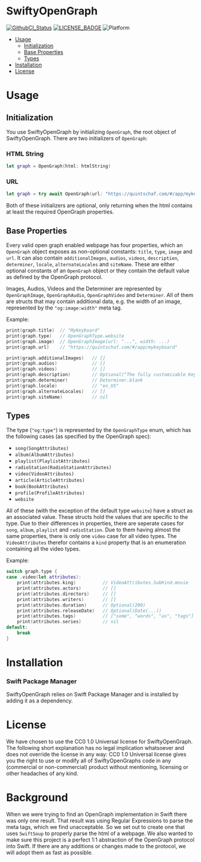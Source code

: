 # SwiftyOpenGraph

[![GithubCI_Status]][GithubCI_URL] [![LICENSE_BADGE]][LICENSE_URL] ![Platform](https://img.shields.io/badge/platforms-iOS%2013.0%20%7C%20macOS%2010.15%20%7C%20tvOS%2013.0%20%7C%20watchOS%206.0-F28D00.svg)

-  [Usage](#usage)
    - [Initialization](#initialization)
    - [Base Properties](#base-properties)
    - [Types](#types)
-  [Installation](#installation)
-  [License](#license)

# Usage

## Initialization

You use SwiftyOpenGraph by initializing `OpenGraph`, the root object of SwiftyOpenGraph. There are two initializers of `OpenGraph`:

### HTML String
```swift
let graph = OpenGraph(html: htmlString)
```

### URL
```swift
let graph = try await OpenGraph(url: "https://quintschaf.com/#/app/mykeyboard")
```

Both of these initializers are optional, only returning when the html contains at least the required OpenGraph properties.

## Base Properties

Every valid open graph enabled webpage has four properties, which an `OpenGraph` object exposes as non-optional constants: `title`, `type`, `image` and `url`. It can also contain `additionalImages`, `audios`, `videos`, `description`, `determiner`, `locale`, `alternateLocales` and `siteName`. These are either optional constants of an `OpenGraph` object or they contain the default value as defined by the OpenGraph protocol.

Images, Audios, Videos and the Determiner are represented by `OpenGraphImage`, `OpenGraphAudio`, `OpenGraphVideo` and `Determiner`. All of them are structs that may contain additional data, e.g. the width of an image, represented by the `"og:image:width"` meta tag.

Example:
```swift
print(graph.title)  // "MyKeyboard"
print(graph.type)   // OpenGraphType.website
print(graph.image)  // OpenGraphImage(url: "...", width: ...)
print(graph.url)    // "https://quintschaf.com/#/app/mykeyboard"

print(graph.additionalImages)   // []
print(graph.audios)             // []
print(graph.videos)             // []
print(graph.description)        // Optional("The fully customizable Keyboard.")
print(graph.determiner)         // Determiner.blank
print(graph.locale)             // "en_US"
print(graph.alternateLocales)   // []
print(graph.siteName)           // nil
```

## Types

The type (`"og:type"`) is represented by the `OpenGraphType` enum, which has the following cases (as specified by the OpenGraph spec):
- `song(SongAttributes)`
- `album(AlbumAttributes)`
- `playlist(PlaylistAttributes)`
- `radioStation(RadioStationAttributes)`
- `video(VideoAttributes)`
- `article(ArticleAttributes)`
- `book(BookAttributes)`
- `profile(ProfileAttributes)`
- `website`

All of these (with the exception of the default type `website`) have a struct as an associated value. These structs hold the values that are specific to the type. Due to their differences in properties, there are seperate cases for `song`, `album`, `playlist` and `radioStation`. Due to them having almost the same properties, there is only one `video` case for all video types. The `VideoAttributes` therefor contains a `kind` property that is an enumeration containing all the video types.

Example:
```swift
switch graph.type {
case .video(let attributes):
    print(attributes.king)          // VideoAttributes.SubKind.movie
    print(attributes.actors)        // []
    print(attributes.directors)     // []
    print(attributes.writers)       // []
    print(attributes.duration)      // Optional(200)
    print(attributes.releaseDate)   // Optional(Date(...))
    print(attributes.tags)          // ["some", "words", "as", "tags"]
    print(attributes.series)        // nil
default:
    break
}
```

# Installation

### Swift Package Manager

SwiftyOpenGraph relies on Swift Package Manager and is installed by adding it as a dependency.

# License

We have chosen to use the CC0 1.0 Universal license for SwiftyOpenGraph. The following short explanation has no legal implication whatsoever and does not override the license in any way: CC0 1.0 Universal license gives you the right to use or modify all of SwiftyOpenGraphs code in any (commercial or non-commercial) product without mentioning, licensing or other headaches of any kind.

# Background

When we were trying to find an OpenGraph implementation in Swift there was only one result. That result was using Regular Expressions to parse the meta tags, which we find unacceptable. So we set out to create one that uses `SwiftSoup` to properly parse the html of a webpage. We also wanted to make sure this project is a perfect 1:1 abstraction of the OpenGraph protocol into Swift. If there are any additions or changes made to the protocol, we will adopt them as fast as possible.

<!-- References -->

[GithubCI_Status]: https://github.com/Quintschaf/SwiftyOpenGraph/actions/workflows/swift.yml/badge.svg?branch=main
[GithubCI_URL]: https://github.com/Quintschaf/SwiftyOpenGraph/actions/workflows/swift.yml
[LICENSE_BADGE]: https://badgen.net/github/license/quintschaf/SwiftyOpenGraph
[LICENSE_URL]: https://github.com/Quintschaf/SwiftyOpenGraph/blob/master/LICENSE
